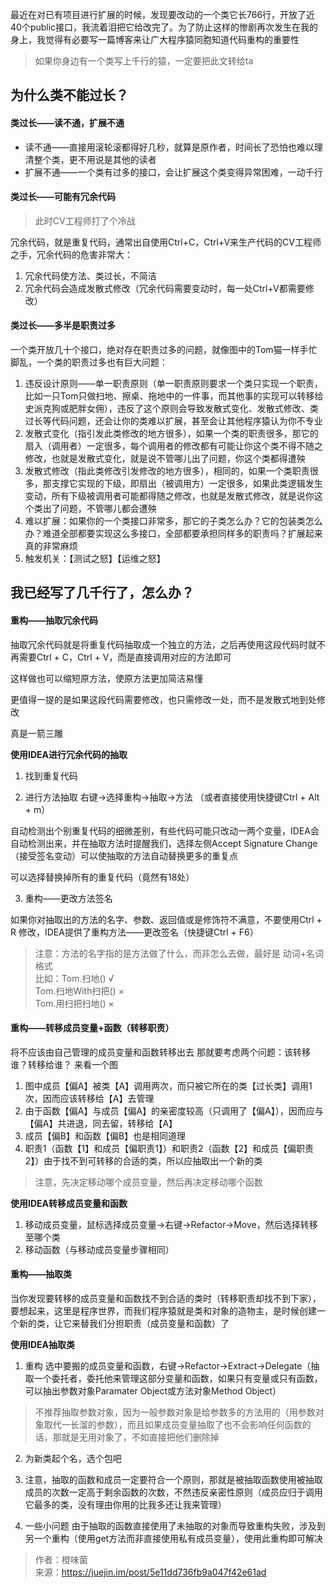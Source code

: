 最近在对已有项目进行扩展的时候，发现要改动的一个类它长766行，开放了近40个public接口，我流着泪把它给改完了。为了防止这样的惨剧再次发生在我的身上，我觉得有必要写一篇博客来让广大程序猿同胞知道代码重构的重要性

> 如果你身边有一个类写上千行的猿，一定要把此文转给ta

## 为什么类不能过长？

#### 类过长——读不通，扩展不通

- 读不通——直接用滚轮滚都得好几秒，就算是原作者，时间长了恐怕也难以理清整个类，更不用说是其他的读者
- 扩展不通——一个类有过多的接口，会让扩展这个类变得异常困难，一动千行

#### 类过长——可能有冗余代码

> 此时CV工程师打了个冷战

冗余代码，就是重复代码，通常出自使用Ctrl+C，Ctrl+V来生产代码的CV工程师之手，冗余代码的危害非常大：

1. 冗余代码使方法、类过长，不简洁
2. 冗余代码会造成发散式修改（冗余代码需要变动时，每一处Ctrl+V都需要修改）

#### 类过长——多半是职责过多

一个类开放几十个接口，绝对存在职责过多的问题，就像图中的Tom猫一样手忙脚乱，一个类的职责过多也有巨大问题：

1. 违反设计原则——单一职责原则（单一职责原则要求一个类只实现一个职责，比如一只Tom只做扫地、擦桌、拖地中的一件事，而其他事的实现可以转移给史派克狗或肥胖女佣），违反了这个原则会导致发散式变化、发散式修改、类过长等代码问题，还会让你的类难以扩展，甚至会让其他程序猿认为你不专业
2. 发散式变化（指引发此类修改的地方很多），如果一个类的职责很多，那它的扇入（调用者）一定很多，每个调用者的修改都有可能让你这个类不得不随之修改，也就是发散式变化，就是说不管哪儿出了问题，你这个类都得遭殃
3. 发散式修改（指此类修改引发修改的地方很多），相同的，如果一个类职责很多，那支撑它实现的下级，即扇出（被调用方）一定很多，如果此类逻辑发生变动，所有下级被调用者可能都得随之修改，也就是发散式修改，就是说你这个类出了问题，不管哪儿都会遭殃
4. 难以扩展：如果你的一个类接口非常多，那它的子类怎么办？它的包装类怎么办？难道全部都要实现这么多接口，全部都要承担同样多的职责吗？扩展起来真的非常麻烦
5. 触发机关：【测试之怒】【运维之怒】


## 我已经写了几千行了，怎么办？

#### 重构——抽取冗余代码

抽取冗余代码就是将重复代码抽取成一个独立的方法，之后再使用这段代码时就不再需要Ctrl + C，Ctrl + V，而是直接调用对应的方法即可

这样做也可以缩短原方法，使原方法更加简洁易懂

更值得一提的是如果这段代码需要修改，也只需修改一处，而不是发散式地到处修改

真是一箭三雕

**使用IDEA进行冗余代码的抽取**  


1. 找到重复代码



2. 进行方法抽取 右键->选择重构->抽取->方法 （或者直接使用快捷键Ctrl + Alt + m）


自动检测出个别重复代码的细微差别，有些代码可能只改动一两个变量，IDEA会自动检测出来，并在抽取方法时提醒我们，选择左侧Accept Signature Change（接受签名变动）可以使抽取的方法自动替换更多的重复点

可以选择替换掉所有的重复代码（竟然有18处）



3. 重构——更改方法签名

如果你对抽取出的方法的名字、参数、返回值或是修饰符不满意，不要使用Ctrl + R 修改，IDEA提供了重构方法——更改签名（快捷键Ctrl + F6）

> 注意：方法的名字指的是方法做了什么，而非怎么去做，最好是 动词+名词 格式 <br>
> 比如：Tom.扫地() √	<br>
> Tom.扫地With扫把() ×	<br>
> Tom.用扫把扫地()      ×


#### 重构——转移成员变量+函数（转移职责）

将不应该由自己管理的成员变量和函数转移出去
那就要考虑两个问题：该转移谁？转移给谁？
来看一个图


1. 图中成员【偏A】被类【A】调用两次，而只被它所在的类【过长类】调用1次，因而应该转移给【A】去管理
2. 由于函数【偏A】与成员【偏A】的亲密度较高（只调用了【偏A】），因而应与【偏A】共进退，同去留，转移给【A】
3. 成员【偏B】和函数【偏B】也是相同道理
4. 职责1（函数【1】和成员【偏职责1】）和职责2（函数【2】和成员【偏职责2】）由于找不到可转移的合适的类，所以应抽取出一个新的类

> 注意，先决定移动哪个成员变量，然后再决定移动哪个函数

**使用IDEA转移成员变量和函数**  

1. 移动成员变量，鼠标选择成员变量->右键->Refactor->Move，然后选择转移至哪个类
2. 移动函数（与移动成员变量步骤相同）


#### 重构——抽取类
当你发现要转移的成员变量和函数找不到合适的类时（转移职责却找不到下家），要想起来，这里是程序世界，而我们程序猿就是类和对象的造物主，是时候创建一个新的类，让它来替我们分担职责（成员变量和函数）了

**使用IDEA抽取类**  

1. 重构 选中要搬的成员变量和函数，右键->Refactor->Extract->Delegate（抽取一个委托者，委托他来管理这部分变量和函数，如果只有变量或只有函数，可以抽出参数对象Paramater Object或方法对象Method Object）

> 不推荐抽取参数对象，因为一般参数对象是给参数多的方法用的（用参数对象取代一长溜的参数），而且如果成员变量抽取了也不会影响任何函数的话，那就是无用对象了，不如直接把他们删除掉




2. 为新类起个名，选个包吧



3. 注意，抽取的函数和成员一定要符合一个原则，那就是被抽取函数使用被抽取成员的次数一定高于剩余函数的次数，不然违反亲密性原则（成员应归于调用它最多的类，没有理由你用的比我多还让我来管理）


4. 一些小问题
由于抽取的函数直接使用了未抽取的对象而导致重构失败，涉及到另一个重构（使用get方法而非直接使用私有成员变量），使用此重构即可解决


> 作者：橙味菌	<br>
> 来源：https://juejin.im/post/5e11dd736fb9a047f42e61ad